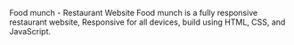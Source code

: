 Food munch - Restaurant Website
Food munch is a fully responsive restaurant website,
Responsive for all devices, build using HTML, CSS, and JavaScript.
